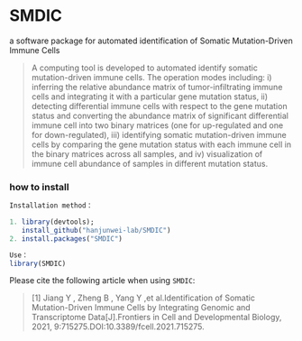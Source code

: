 # SMDIC
a software package for automated identification of Somatic Mutation-Driven Immune Cells

>A computing tool is developed to automated identify somatic mutation-driven immune cells. The operation modes including: i) inferring the relative abundance matrix of tumor-infiltrating immune cells and integrating it with a particular gene mutation status, ii) detecting differential immune cells with respect to the gene mutation status and converting the abundance matrix of significant differential immune cell into two binary matrices (one for up-regulated and one for down-regulated), iii) identifying somatic mutation-driven immune cells by comparing the gene mutation status with each immune cell in the binary matrices across all samples, and iv) visualization of immune cell abundance of samples in different mutation status.

### how to install

```R
Installation method：

1. library(devtools); 
   install_github("hanjunwei-lab/SMDIC")
2. install.packages("SMDIC")

Use：
library(SMDIC)
```

Please cite the following article when using `SMDIC`:

> [1] Jiang Y , Zheng B , Yang Y ,et al.Identification of Somatic Mutation-Driven Immune Cells by Integrating Genomic and Transcriptome Data[J].Frontiers in Cell and Developmental Biology, 2021, 9:715275.DOI:10.3389/fcell.2021.715275.

